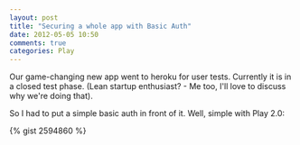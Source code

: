 ```yaml
---
layout: post
title: "Securing a whole app with Basic Auth"
date: 2012-05-05 10:50
comments: true
categories: Play
---
```

Our game-changing new app went to heroku for user tests.
Currently it is in a closed test phase.
(Lean startup enthusiast? - Me too, I'll love to discuss why we're doing that).

So I had to put a simple basic auth in front of it.
Well, simple with Play 2.0:

{% gist 2594860 %}
 